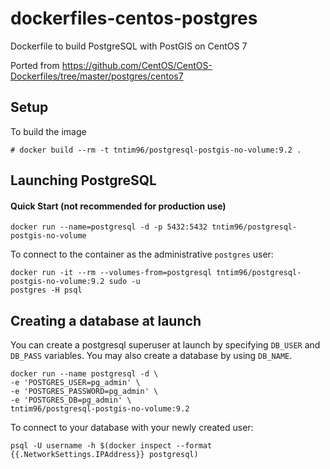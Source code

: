 dockerfiles-centos-postgres
===========================

Dockerfile to build PostgreSQL with PostGIS on CentOS 7

Ported from https://github.com/CentOS/CentOS-Dockerfiles/tree/master/postgres/centos7

Setup
-----

To build the image

    # docker build --rm -t tntim96/postgresql-postgis-no-volume:9.2 .


Launching PostgreSQL
--------------------

#### Quick Start (not recommended for production use)

    docker run --name=postgresql -d -p 5432:5432 tntim96/postgresql-postgis-no-volume


To connect to the container as the administrative `postgres` user:

    docker run -it --rm --volumes-from=postgresql tntim96/postgresql-postgis-no-volume:9.2 sudo -u
    postgres -H psql


Creating a database at launch
-----------------------------

You can create a postgresql superuser at launch by specifying `DB_USER` and
`DB_PASS` variables. You may also create a database by using `DB_NAME`.

    docker run --name postgresql -d \
    -e 'POSTGRES_USER=pg_admin' \
    -e 'POSTGRES_PASSWORD=pg_admin' \
    -e 'POSTGRES_DB=pg_admin' \
    tntim96/postgresql-postgis-no-volume:9.2

To connect to your database with your newly created user:

    psql -U username -h $(docker inspect --format {{.NetworkSettings.IPAddress}} postgresql)
